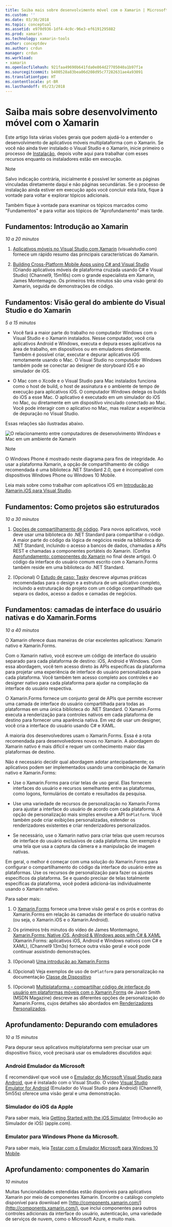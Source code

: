 ```yaml
---
title: Saiba mais sobre desenvolvimento móvel com o Xamarin | Microsoft Docs
ms.custom: ''
ms.date: 03/30/2018
ms.topic: conceptual
ms.assetid: e970d936-1df4-4c0c-96e3-ef6191295882
ms.prod: xamarin
ms.technology: xamarin-tools
author: conceptdev
ms.author: crdun
manager: crdun
ms.workload:
- xamarin
ms.openlocfilehash: 921faa49690b641fda0e864d27705040a1b97f1e
ms.sourcegitcommit: b400528a83bea06d208d95c77282631ae4a93091
ms.translationtype: HT
ms.contentlocale: pt-BR
ms.lasthandoff: 05/23/2018
---
```

# <a name="learn-about-mobile-development-with-xamarin"></a>Saiba mais sobre desenvolvimento móvel com o Xamarin

Este artigo lista várias visões gerais que podem ajudá-lo a entender o desenvolvimento de aplicativos móveis multiplataforma com o Xamarin. Se você não ainda tiver instalado o Visual Studio e o Xamarin, inicie primeiro o processo de [Instalação](../cross-platform/setup-and-install.md), depois volte aqui para trabalhar com esses recursos enquanto os instaladores estão em execução.  
  
> [!NOTE]
> Salvo indicação contrária, inicialmente é possível ler somente as páginas vinculadas diretamente daqui e não páginas secundárias. Se o processo de instalação ainda estiver em execução após você concluir esta lista, fique à vontade para voltar e explorar tópicos adicionais.  
>   
> Também fique à vontade para examinar os tópicos marcados como "Fundamentos" e para voltar aos tópicos de "Aprofundamento" mais tarde.  
  
## <a name="essentials-introduction-to-xamarin"></a>Fundamentos: Introdução ao Xamarin  

*10 a 20 minutos*  
  
1.  [Aplicativos móveis no Visual Studio com Xamarin](https://www.visualstudio.com/xamarin/) (visualstudio.com) fornece um rápido resumo das principais características do Xamarin.  
  
2.  [Building Cross-Platform Mobile Apps using C# and Visual Studio](https://channel9.msdn.com/Events/Visual-Studio/Visual-Studio-2015-Final-Release-Event/Building-cross-platform-mobile-apps-using-C-and-Visual-Studio-2015) (Criando aplicativos móveis de plataforma cruzada usando C# e Visual Studio) (Channel9, 15m16s) com o grande especialista em Xamarin, James Montemagno. Os primeiros três minutos são uma visão geral do Xamarin, seguida de demonstrações de código.  
  
## <a name="essentials-overview-of-the-visual-studio-and-xamarin-environment"></a>Fundamentos: Visão geral do ambiente do Visual Studio e do Xamarin  

*5 a 15 minutos*  
  
-   Você fará a maior parte do trabalho no computador Windows com o Visual Studio e o Xamarin instalados. Nesse computador, você cria aplicativos Android e Windows, executa e depura esses aplicativos na área de trabalho, em dispositivos ou em emuladores diretamente. Também é possível criar, executar e depurar aplicativos iOS remotamente usando o Mac. O Visual Studio no computador Windows também pode se conectar ao designer de storyboard iOS e ao simulador de iOS.  
  
-   O Mac com o Xcode e o Visual Studio para Mac instalados funciona como o host de build, o host de assinatura e o ambiente de tempo de execução para aplicativos iOS. O computador Windows delega os builds do iOS a esse Mac. O aplicativo é executado em um simulador do iOS no Mac, ou diretamente em um dispositivo vinculado conectado ao Mac. Você pode interagir com o aplicativo no Mac, mas realizar a experiência de depuração no Visual Studio.
  
Essas relações são ilustradas abaixo.  
  
![O relacionamento entre computadores de desenvolvimento Windows e Mac em um ambiente de Xamarin](../cross-platform/media/crossplat-xamarin-learn-1.png "CrossPlat Xamarin Saiba 1")  

> [!NOTE]
> O Windows Phone é mostrado neste diagrama para fins de integridade. Ao usar a plataforma Xamarin, a opção de compartilhamento de código recomendada é uma biblioteca .NET Standard 2.0, que é incompatível com dispositivos Windows Phone ou Windows 10 Mobile. 

Leia mais sobre como trabalhar com aplicativos iOS em [Introdução ao Xamarin.iOS para Visual Studio](/xamarin/ios/get-started/installation/windows/introduction-to-xamarin-ios-for-visual-studio/).
  
## <a name="essentials-how-projects-are-structured"></a>Fundamentos: Como projetos são estruturados  

*10 a 30 minutos*  
  
1.  [Opções de compartilhamento de código](/xamarin/cross-platform/app-fundamentals/code-sharing/). Para novos aplicativos, você deve usar uma biblioteca do .NET Standard para compartilhar o código. A maior parte do código da lógica de negócios reside na biblioteca do .NET Standard, incluindo o acesso a bancos de dados, chamadas a APIs REST e chamadas a componentes portáteis do Xamarin. (Confira [Aprofundamento: componentes do Xamarin](#components) no final deste artigo). O código da interface do usuário comum escrito com o Xamarin.Forms também reside em uma biblioteca do .NET Standard.  
  
2.  (Opcional) O [Estudo de caso: Tasky](/xamarin/cross-platform/app-fundamentals/building-cross-platform-applications/case-study-tasky/) descreve algumas práticas recomendadas para o design e a estrutura de um aplicativo completo, incluindo a estruturação do projeto com um código compartilhado que separa os dados, acesso a dados e camadas de negócios.  
  
## <a name="essentials-native-and-xamarinforms-ui-layers"></a>Fundamentos: camadas de interface do usuário nativas e do Xamarin.Forms  

*10 a 40 minutos*  
  
O Xamarin oferece duas maneiras de criar excelentes aplicativos: Xamarin nativo e Xamarin.Forms.  
  
Com o Xamarin nativo, você escreve um código de interface do usuário separado para cada plataforma de destino: iOS, Android e Windows.  Com essa abordagem, você tem acesso direto às APIs específicas da plataforma para projetar uma experiência de interface do usuário personalizada para cada plataforma.  Você também tem acesso completo aos controles e ao designer nativo para cada plataforma para ajudar na compilação da interface do usuário respectiva.  
  
O Xamarin.Forms fornece um conjunto geral de APIs que permite escrever uma camada de interface do usuário compartilhada para todas as plataformas em uma única biblioteca do .NET Standard.  O Xamarin.Forms executa a renderização para controles nativos em cada plataforma de destino para fornecer uma aparência nativa.  Em vez de usar um designer, você cria a interface do usuário usando C# e XAML.  

A maioria dos desenvolvedores usam o Xamarin.Forms. Essa é a rota recomendada para desenvolvedores novos no Xamarin. A abordagem do Xamarin nativo é mais difícil e requer um conhecimento maior das plataformas de destino.
  
Não é necessário decidir qual abordagem adotar antecipadamente; os aplicativos podem ser implementados usando uma combinação de Xamarin nativo e Xamarin.Forms:  
  
-   Use o Xamarin.Forms para criar telas de uso geral. Elas fornecem interfaces do usuário e recursos semelhantes entre as plataformas, como logons, formulários de contato e resultados da pesquisa.  
  
-   Use uma variedade de recursos de personalização no Xamarin.Forms para ajustar a interface do usuário de acordo com cada plataforma. A opção de personalização mais simples envolve a API `OnPlatform`. Você também pode criar exibições personalizadas, estender os renderizadores existentes e criar renderizadores personalizados.  
  
-   Se necessário, use o Xamarin nativo para criar telas que usem recursos de interface do usuário exclusivos de cada plataforma. Um exemplo é uma tela que usa a captura da câmera e a manipulação de imagem nativas.  
  
Em geral, o melhor é começar com uma solução do Xamarin.Forms para configurar o compartilhamento do código da interface do usuário entre as plataformas. Use os recursos de personalização para fazer os ajustes específicos da plataforma. Se e quando precisar de telas totalmente específicas da plataforma, você poderá adicioná-las individualmente usando o Xamarin nativo.  
  
Para saber mais:  
  
1.  O [Xamarin.Forms](/xamarin/xamarin-forms/) fornece uma breve visão geral e os prós e contras do Xamarin.Forms em relação às camadas de interface do usuário nativa (ou seja, o Xamarin.iOS e o Xamarin.Android).  
  
2.  Os primeiros três minutos do vídeo de James Montemagno, [Xamarin.Forms: Native iOS, Android & Windows apps with C# & XAML](https://channel9.msdn.com/events/Visual-Studio/Connect-event-2015/704) (Xamarin.Forms: aplicativos iOS, Android e Windows nativos com C# e XAML), (Channel9 13m3s) fornece outra visão geral e você pode continuar assistindo demonstrações.  
  
3.  (Opcional) [Uma introdução ao Xamarin.Forms](/xamarin/xamarin-forms/get-started/introduction-to-xamarin-forms/)  
  
4.  (Opcional) Veja exemplos de uso de `OnPlatform` para personalização na documentação [Classe de Dispositivo](/xamarin/xamarin-forms/platform/device/)
  
5.  (Opcional) [Multiplataforma – compartilhar código de interface do usuário em plataformas móveis com o Xamarin.Forms](https://msdn.microsoft.com/magazine/dn904669.aspx) de Jason Smith (MSDN Magazine) descreve as diferentes opções de personalização do Xamarin.Forms, cujos detalhes são abordados em [Renderizadores Personalizados](/xamarin/xamarin-forms/app-fundamentals/custom-renderer/).  
  
## <a name="deeper-dive-debugging-with-emulators"></a>Aprofundamento: Depurando com emuladores  

*10 a 15 minutos*  
  
Para depurar seus aplicativos multiplataforma sem precisar usar um dispositivo físico, você precisará usar os emuladores discutidos aqui:  
  
### <a name="microsofts-android-emulator"></a>Android Emulador da Microsoft 

É recomendável que você use o [Emulador do Microsoft Visual Studio para Android](visual-studio-emulator-for-android.md), que é instalado com o Visual Studio.  O vídeo [Visual Studio Emulator for Android](https://channel9.msdn.com/events/Visual-Studio/Connect-event-2015/711) (Emulador do Visual Studio para Android) (Channel9, 5m55s) oferece uma visão geral e uma demonstração.  
  
### <a name="apples-ios-simulator"></a>Simulador do iOS da Apple

Para saber mais, leia [Getting Started with the iOS Simulator](https://developer.apple.com/library/prerelease/content/documentation/IDEs/Conceptual/iOS_Simulator_Guide/GettingStartedwithiOSSimulator/GettingStartedwithiOSSimulator.html#//apple_ref/doc/uid/TP40012848-CH5-SW1) (Introdução ao Simulador de iOS) (apple.com).  
  
### <a name="microsofts-windows-phone-emulator"></a>Emulator para Windows Phone da Microsoft.

Para saber mais, leia [Testar com o Emulador Microsoft para Windows 10 Mobile](/windows-uwp/windows-apps-src/debug-test-perf/test-with-the-emulator/).  
  
<a name="components" /> 

## <a name="deeper-dive-xamarin-components"></a>Aprofundamento: componentes do Xamarin  

*10 minutos*  
  
Muitas funcionalidades estendidas estão disponíveis para aplicativos Xamarin por meio de componentes Xamarin. Encontre o catálogo completo disponível para download em [http://components.xamarin.com/](http://components.xamarin.com/), que inclui componentes para outros controles adicionais da interface do usuário, autenticação, uma variedade de serviços de nuvem, como o Microsoft Azure, e muito mais.